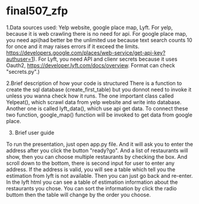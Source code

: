 # final507_zfp


1.Data sources used:
Yelp website, google place map, Lyft. For yelp, because it is web crawling there is no need for api. For google place map, you need api(had better be the unlimited use because text search counts 10 for once and it may raises errors if it exceed the limits. https://developers.google.com/places/web-service/get-api-key?authuser=1). For Lyft, you need API and clienr secrets because it uses Oauth2, https://developer.lyft.com/docs/overview. Format can check "secrets.py".)


2.Brief description of how your code is structured
There is a function to create the sql database (create_first_table) but you donnot need to invoke it unless you wanna check how it runs. The one important class called Yelpeat(), which scrawl data from yelp website and write into database. Another one is called lyft_data(), which use api get data. To connect these two function, google_map() function will be invoked to get data from google place.

3. Brief user guide

To run the presentation, just open app.py file. And it will ask you to enter the address after you click the button "ready?go". And a list of restaurants will show, then you can choose multiple restaurants by checking the box. And scroll down to the bottom, there is second input for user to enter any address.
If the address is valid, you will see a table which tell you the estimation from lyft is not available.  Then you can just go back and re-enter.
In the lyft html you can see a table of estimation information about the restaurants you chose. You can sort the information by click the radio buttom then the table will change by the order you choose.
